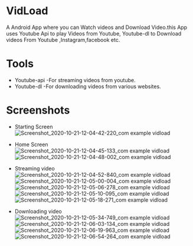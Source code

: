# VidLoad
A Android App where you can Watch videos and Download Video.this App uses Youtube Api to play Videos from Youtube, Youtube-dl to Download videos From Youtube ,Instagram,facebook etc.
# Tools
 * Youtube-api
    -For streaming videos from youtube.
* Youtube-dl
	  -For downloading videos from various websites.
# Screenshots
 * Starting Screen
 ![Screenshot_2020-10-21-12-04-42-220_com example vidload](https://user-images.githubusercontent.com/68410510/96682691-d127ca00-1396-11eb-8ee1-d2eb5291fd29.jpg)
 
 * Home Screen
 ![Screenshot_2020-10-21-12-04-45-133_com example vidload](https://user-images.githubusercontent.com/68410510/96682773-eb61a800-1396-11eb-8f3e-165820d1a89a.jpg)
 ![Screenshot_2020-10-21-12-04-48-002_com example vidload](https://user-images.githubusercontent.com/68410510/96682900-18ae5600-1397-11eb-82fe-fccf6a77ebcf.jpg)

 * Streaming video
 ![Screenshot_2020-10-21-12-04-52-840_com example vidload](https://user-images.githubusercontent.com/68410510/96683077-4b584e80-1397-11eb-88f2-fcdeaa19f1ed.jpg)
 ![Screenshot_2020-10-21-12-05-00-004_com example vidload](https://user-images.githubusercontent.com/68410510/96683347-b4d85d00-1397-11eb-81f1-b40771b20d41.jpg)
![Screenshot_2020-10-21-12-05-06-278_com example vidload](https://user-images.githubusercontent.com/68410510/96683403-c4f03c80-1397-11eb-82f4-9052a1ce0c57.jpg)
![Screenshot_2020-10-21-12-05-10-095_com example vidload](https://user-images.githubusercontent.com/68410510/96683468-dafdfd00-1397-11eb-8a94-c04843611438.jpg)
![Screenshot_2020-10-21-12-05-18-271_com example vidload](https://user-images.githubusercontent.com/68410510/96683568-f6690800-1397-11eb-936e-c8edc41979b8.jpg)

* Downloading video
![Screenshot_2020-10-21-12-05-34-749_com example vidload](https://user-images.githubusercontent.com/68410510/96683656-113b7c80-1398-11eb-8c40-6f15b0bec83d.jpg)
![Screenshot_2020-10-21-12-06-03-134_com example vidload](https://user-images.githubusercontent.com/68410510/96683686-1a2c4e00-1398-11eb-9a12-460455574b71.jpg)
![Screenshot_2020-10-21-12-06-19-963_com example vidload](https://user-images.githubusercontent.com/68410510/96683709-23b5b600-1398-11eb-972c-8e230464e56d.jpg)
![Screenshot_2020-10-21-12-06-54-264_com example vidload](https://user-images.githubusercontent.com/68410510/96683743-2fa17800-1398-11eb-9bb2-a417ed4d5e54.jpg)
